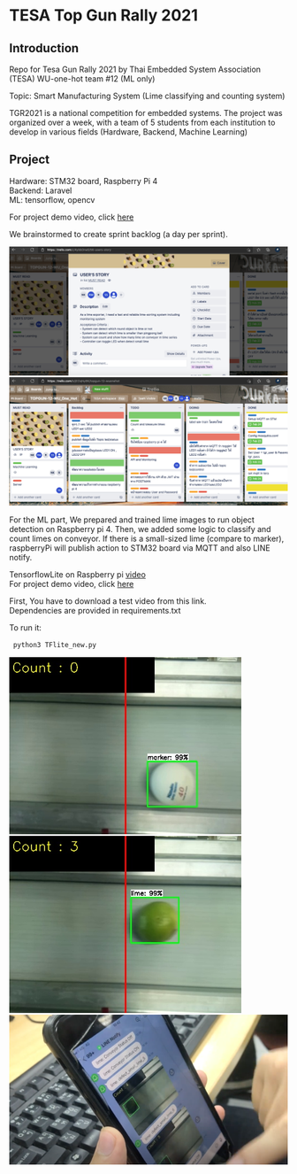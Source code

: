 # TESA Top Gun Rally 2021

## Introduction

Repo for Tesa Gun Rally 2021 by Thai Embedded System Association (TESA)
WU-one-hot team #12 (ML only)

Topic: Smart Manufacturing System (Lime classifying and counting system)

TGR2021 is a national competition for embedded systems. The project was organized over a week, with a team of 5 students from each institution to develop in various fields (Hardware, Backend, Machine Learning)


## Project
Hardware: STM32 board, Raspberry Pi 4 <br />
Backend: Laravel <br />
ML: tensorflow, opencv <br />

For project demo video, click [here](https://youtu.be/aTOO-XAYvOc) <br />

We brainstormed to create sprint backlog (a day per sprint). <br />


![alt](User_story2.png)
![alt](User_story2-2.png)
 
 For the ML part, We prepared and trained lime images to run object detection on Raspberry pi 4. Then, we added some logic to classify and count limes on conveyor. If there is a small-sized lime (compare to marker), raspberryPi will publish action to STM32 board via MQTT and also LINE notify.   


TensorflowLite on Raspberry pi [video](https://youtu.be/5YDpVrRVxgk) <br />
For project demo video, click [here](https://youtu.be/aTOO-XAYvOc)

First, You have to download a test video from this link. <br />
Dependencies are provided in requirements.txt <br />

To run it: <br />

```bash
 python3 TFlite_new.py 
```

![alt](out_put_0.jpg)
![alt](out_put_1.jpg)
![alt](line_notify.png)



